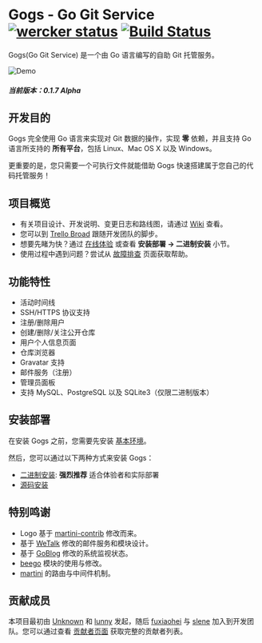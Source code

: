 Gogs - Go Git Service [![wercker status](https://app.wercker.com/status/ad0bdb0bc450ac6f09bc56b9640a50aa/s/ "wercker status")](https://app.wercker.com/project/bykey/ad0bdb0bc450ac6f09bc56b9640a50aa) [![Build Status](https://drone.io/github.com/gogits/gogs/status.png)](https://drone.io/github.com/gogits/gogs/latest)
=====================

Gogs(Go Git Service) 是一个由 Go 语言编写的自助 Git 托管服务。

![Demo](http://gowalker.org/public/gogs_demo.gif)

##### 当前版本：0.1.7 Alpha

## 开发目的

Gogs 完全使用 Go 语言来实现对 Git 数据的操作，实现 **零** 依赖，并且支持 Go 语言所支持的 **所有平台**，包括 Linux、Mac OS X 以及 Windows。

更重要的是，您只需要一个可执行文件就能借助 Gogs 快速搭建属于您自己的代码托管服务！

## 项目概览

- 有关项目设计、开发说明、变更日志和路线图，请通过  [Wiki](https://github.com/gogits/gogs/wiki) 查看。
- 您可以到 [Trello Broad](https://trello.com/b/uxAoeLUl/gogs-go-git-service) 跟随开发团队的脚步。
- 想要先睹为快？通过 [在线体验](http://try.gogits.org/Unknown/gogs) 或查看 **安装部署 -> 二进制安装** 小节。
- 使用过程中遇到问题？尝试从 [故障排查](https://github.com/gogits/gogs/wiki/Troubleshooting) 页面获取帮助。

## 功能特性

- 活动时间线
- SSH/HTTPS 协议支持
- 注册/删除用户
- 创建/删除/关注公开仓库
- 用户个人信息页面
- 仓库浏览器
- Gravatar 支持
- 邮件服务（注册）
- 管理员面板
- 支持 MySQL、PostgreSQL 以及 SQLite3（仅限二进制版本）

## 安装部署

在安装 Gogs 之前，您需要先安装 [基本环境](https://github.com/gogits/gogs/wiki/Prerequirements)。

然后，您可以通过以下两种方式来安装 Gogs：

- [二进制安装](https://github.com/gogits/gogs/wiki/Install-from-binary): **强烈推荐** 适合体验者和实际部署
- [源码安装](https://github.com/gogits/gogs/wiki/Install-from-source)

## 特别鸣谢

- Logo 基于 [martini-contrib](https://github.com/martini-contrib) 修改而来。
- 基于 [WeTalk](https://github.com/beego/wetalk) 修改的邮件服务和模块设计。
- 基于 [GoBlog](https://github.com/fuxiaohei/goblog) 修改的系统监视状态。
- [beego](http://beego.me) 模块的使用与修改。
- [martini](http://martini.codegangsta.io/) 的路由与中间件机制。

## 贡献成员

本项目最初由 [Unknown](https://github.com/Unknwon) 和 [lunny](https://github.com/lunny) 发起，随后 [fuxiaohei](https://github.com/fuxiaohei) 与 [slene](https://github.com/slene) 加入到开发团队。您可以通过查看 [贡献者页面](https://github.com/gogits/gogs/graphs/contributors) 获取完整的贡献者列表。